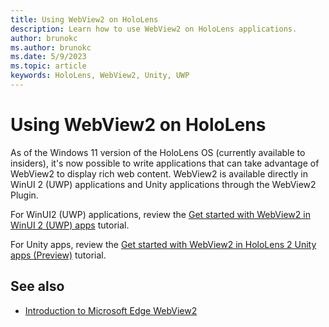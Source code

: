 ```yaml
---
title: Using WebView2 on HoloLens
description: Learn how to use WebView2 on HoloLens applications.
author: brunokc
ms.author: brunokc
ms.date: 5/9/2023
ms.topic: article
keywords: HoloLens, WebView2, Unity, UWP
---
```


# Using WebView2 on HoloLens

As of the Windows 11 version of the HoloLens OS (currently available to insiders), it's now possible to write applications that can take advantage of WebView2 to display rich web content. WebView2 is available directly in WinUI 2 (UWP) applications and Unity applications through the WebView2 Plugin.

For WinUI2 (UWP) applications, review the [Get started with WebView2 in WinUI 2 (UWP) apps](https://learn.microsoft.com/en-us/microsoft-edge/webview2/get-started/winui2) tutorial.

For Unity apps, review the [Get started with WebView2 in HoloLens 2 Unity apps (Preview)](https://learn.microsoft.com/en-us/microsoft-edge/webview2/get-started/hololens2) tutorial.

## See also

* <a href="https://learn.microsoft.com/en-us/microsoft-edge/webview2/" target="_blank">Introduction to Microsoft Edge WebView2</a>